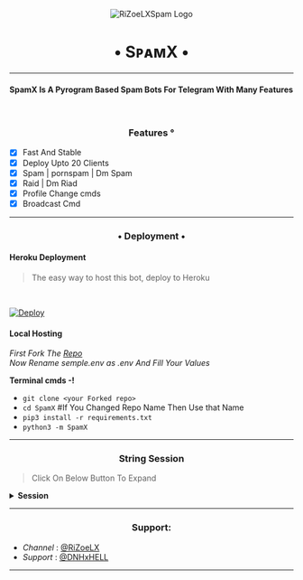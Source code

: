 <p align="center">
  <img src="SpamX/RiZoeLX.png" alt="RiZoeLXSpam Logo">
</p>
<h1 align="center">
  <b>• SᴘᴀᴍX •</b>
</h1>

----

<h4> SpamX Is A Pyrogram Based Spam Bots For Telegram With Many Features </h4>
<br>
<h3 align="center"> Features °</h3>

- [x] Fast And Stable
- [x] Deploy Upto 20 Clients
- [x] Spam | pornspam | Dm Spam
- [x] Raid | Dm Riad
- [x] Profile Change cmds
- [x] Broadcast Cmd

----

<h3 align="center"> • Deployment • </h3>

<h4> Heroku Deployment </h4>

> The easy way to host this bot, deploy to Heroku 
<br>

[![Deploy](https://www.herokucdn.com/deploy/button.svg)](https://heroku.com/deploy?template=https://github.com/karanveersinghA3/SpamX)

<h4> Local Hosting </h4>

<i> First Fork The [Repo](https://github.com/RiZoeLX/SpamX) </i>
<br>
<i> Now Rename semple.env as .env And Fill Your Values </i>

<b> Terminal cmds -! </b>

- `git clone <your Forked repo>`
- `cd SpamX` #If You Changed Repo Name Then Use that Name
- `pip3 install -r requirements.txt`
- `python3 -m SpamX`

----

<h3 align="center"> String Session </h3>

> Click On Below Button To Expand 

<details>
<summary><b> Session </b></summary>
<br>
× <i> You'll need a API_ID & API_HASH in order to generate Pyrogram session string. Get This Values from https://my.telegram.org </i>
<h4>• Generate Session Using Telegram Bot: </h4>    
<p><a href="http://t.me/TELESTRING_BOT?start=generate"><img src="https://telegra.ph/file/1ccff3d3c8535d614ddf9.jpg" width="150""/></a></p>

</details>

----

<h3 align="center"> Support: </h3>

  * <i> Channel </i>: [@RiZoeLX](https://t.me/RiZoeLX) <br>
  * <i> Support </i>: [@DNHxHELL](https://t.me/DNHxHELL)

----

